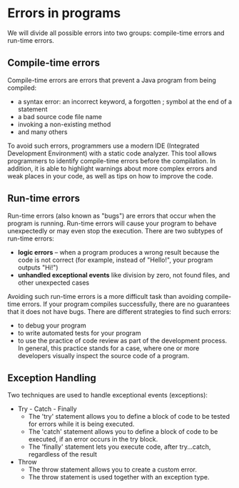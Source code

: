 # Errors in programs

We will divide all possible errors into two groups: compile-time errors and run-time errors.

## Compile-time errors

Compile-time errors are errors that prevent a Java program from being compiled:
* a syntax error: an incorrect keyword, a forgotten ; symbol at the end of a statement
* a bad source code file name 
* invoking a non-existing method
* and many others

To avoid such errors, programmers use a modern IDE (Integrated Development Environment) with a static code analyzer. 
This tool allows programmers to identify compile-time errors before the compilation. 
In addition, it is able to highlight warnings about more complex errors and weak places in your code, 
as well as tips on how to improve the code.

## Run-time errors

Run-time errors (also known as "bugs") are errors that occur when the program is running. 
Run-time errors will cause your program to behave unexpectedly or may even stop the execution.
There are two subtypes of run-time errors:
* **logic errors** – when a program produces a wrong result because the code is not correct (for example, instead of "Hello!", your program outputs "Hi!")
* **unhandled exceptional events** like division by zero, not found files, and other unexpected cases

Avoiding such run-time errors is a more difficult task than avoiding compile-time errors. 
If your program compiles successfully, there are no guarantees that it does not have bugs. 
There are different strategies to find such errors:
* to debug your program
* to write automated tests for your program
* to use the practice of code review as part of the development process. 
  In general, this practice stands for a case, where one or more developers visually inspect the source code of a program.

## Exception Handling

Two techniques are used to handle exceptional events (exceptions):
* Try - Catch - Finally
  * The 'try' statement allows you to define a block of code to be tested for errors while it is being executed.
  * The 'catch' statement allows you to define a block of code to be executed, if an error occurs in the try block.
  * The 'finally' statement lets you execute code, after try...catch, regardless of the result
* Throw
  * The throw statement allows you to create a custom error.
  * The throw statement is used together with an exception type.